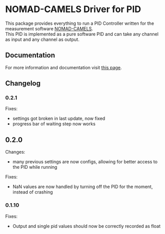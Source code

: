 # NOMAD-CAMELS Driver for PID

This package provides everything to run a PID Controller written for the measurement software [NOMAD-CAMELS](https://fau-lap.github.io/NOMAD-CAMELS/).\
This PID is implemented as a pure software PID and can take any channel as input and any channel as output. 


## Documentation

For more information and documentation visit [this page](https://fau-lap.github.io/NOMAD-CAMELS/doc/instruments/instruments.html).


## Changelog

### 0.2.1
Fixes:
- settings got broken in last update, now fixed
- progress bar of waiting step now works

## 0.2.0
Changes:
- many previous settings are now configs, allowing for better access to the PID while running

Fixes:
- NaN values are now handled by turning off the PID for the moment, instead of crashing

### 0.1.10
Fixes:
- Output and single pid values should now be correctly recorded as float